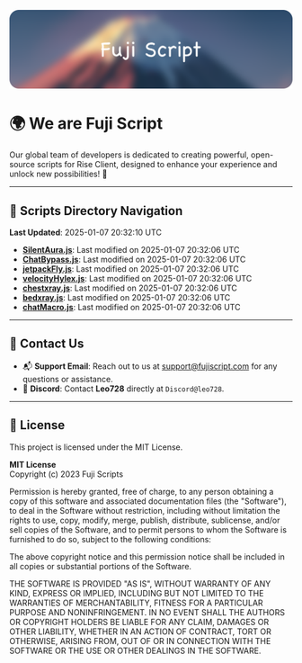![Banner](.github/b.webp)

# 🌍 **We are Fuji Script**

Our global team of developers is dedicated to creating powerful, open-source scripts for Rise Client, designed to enhance your experience and unlock new possibilities! 🌟

---
<!-- SCRIPTS_NAVIGATION_START -->
## 📂 **Scripts Directory Navigation**

**Last Updated**: 2025-01-07 20:32:10 UTC

- **[SilentAura.js](scripts/SilentAura.js)**: Last modified on 2025-01-07 20:32:06 UTC
- **[ChatBypass.js](scripts/ChatBypass.js)**: Last modified on 2025-01-07 20:32:06 UTC
- **[jetpackFly.js](scripts/jetpackFly.js)**: Last modified on 2025-01-07 20:32:06 UTC
- **[velocityHylex.js](scripts/velocityHylex.js)**: Last modified on 2025-01-07 20:32:06 UTC
- **[chestxray.js](scripts/chestxray.js)**: Last modified on 2025-01-07 20:32:06 UTC
- **[bedxray.js](scripts/bedxray.js)**: Last modified on 2025-01-07 20:32:06 UTC
- **[chatMacro.js](scripts/chatMacro.js)**: Last modified on 2025-01-07 20:32:06 UTC

<!-- SCRIPTS_NAVIGATION_END -->

---

## 💬 **Contact Us**  
- 📬 **Support Email**: Reach out to us at [support@fujiscript.com](mailto:support@fujiscript.com) for any questions or assistance.  
- 💬 **Discord**: Contact **Leo728** directly at `Discord@leo728`.

---

## 📜 **License**

This project is licensed under the MIT License.  

**MIT License**  
Copyright (c) 2023 Fuji Scripts  

Permission is hereby granted, free of charge, to any person obtaining a copy of this software and associated documentation files (the "Software"), to deal in the Software without restriction, including without limitation the rights to use, copy, modify, merge, publish, distribute, sublicense, and/or sell copies of the Software, and to permit persons to whom the Software is furnished to do so, subject to the following conditions:  

The above copyright notice and this permission notice shall be included in all copies or substantial portions of the Software.  

THE SOFTWARE IS PROVIDED "AS IS", WITHOUT WARRANTY OF ANY KIND, EXPRESS OR IMPLIED, INCLUDING BUT NOT LIMITED TO THE WARRANTIES OF MERCHANTABILITY, FITNESS FOR A PARTICULAR PURPOSE AND NONINFRINGEMENT. IN NO EVENT SHALL THE AUTHORS OR COPYRIGHT HOLDERS BE LIABLE FOR ANY CLAIM, DAMAGES OR OTHER LIABILITY, WHETHER IN AN ACTION OF CONTRACT, TORT OR OTHERWISE, ARISING FROM, OUT OF OR IN CONNECTION WITH THE SOFTWARE OR THE USE OR OTHER DEALINGS IN THE SOFTWARE.  
